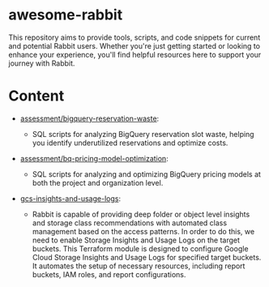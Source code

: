 # awesome-rabbit

This repository aims to provide tools, scripts, and code snippets for current and potential Rabbit users. Whether you're just getting started or looking to enhance your experience, you'll find helpful resources here to support your journey with Rabbit.

# Content

- [assessment/bigquery-reservation-waste](assessment/bigquery-reservation-waste/):
  - SQL scripts for analyzing BigQuery reservation slot waste, helping you identify underutilized reservations and optimize costs.

- [assessment/bq-pricing-model-optimization](assessment/bq-pricing-model-optimization/):
  - SQL scripts for analyzing and optimizing BigQuery pricing models at both the project and organization level.

- [gcs-insights-and-usage-logs](gcs-insights-and-usage-logs/):
  - Rabbit is capable of providing deep folder or object level insights and storage class recommendations with automated class management based on the access patterns. In order to do this, we need to enable Storage Insights and Usage Logs on the target buckets. This Terraform module is designed to configure Google Cloud Storage Insights and Usage Logs for specified target buckets. It automates the setup of necessary resources, including report buckets, IAM roles, and report configurations.
